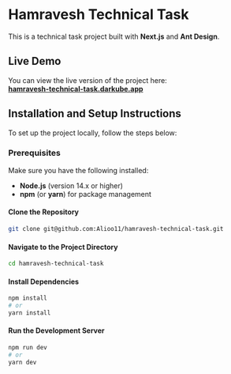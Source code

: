 # Hamravesh Technical Task

This is a technical task project built with **Next.js** and **Ant Design**.

## Live Demo

You can view the live version of the project here:  
**[hamravesh-technical-task.darkube.app](https://hamravesh-technical-task.darkube.app/)**

## Installation and Setup Instructions

To set up the project locally, follow the steps below:

### Prerequisites

Make sure you have the following installed:

- **Node.js** (version 14.x or higher)
- **npm** (or **yarn**) for package management

#### Clone the Repository
```bash
git clone git@github.com:Alioo11/hamravesh-technical-task.git
```
#### Navigate to the Project Directory
```bash
cd hamravesh-technical-task
```
#### Install Dependencies
```bash
npm install
# or
yarn install
```
#### Run the Development Server
```bash
npm run dev
# or
yarn dev
```